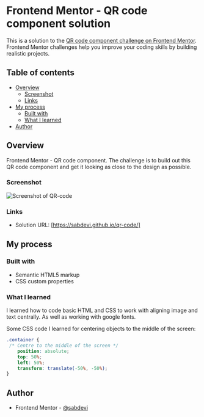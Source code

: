 # Frontend Mentor - QR code component solution

This is a solution to the [QR code component challenge on Frontend Mentor](https://www.frontendmentor.io/challenges/qr-code-component-iux_sIO_H). Frontend Mentor challenges help you improve your coding skills by building realistic projects. 

## Table of contents

- [Overview](#overview)
  - [Screenshot](#screenshot)
  - [Links](#links)
- [My process](#my-process)
  - [Built with](#built-with)
  - [What I learned](#what-i-learned)
- [Author](#author)

## Overview

Frontend Mentor - QR code component.  The challenge is to build out this QR code component and get it looking as close to the design as possible.

### Screenshot

![Screenshot of QR-code](https://github.com/sabdevi/qr-code/assets/12502789/8052772c-4185-403c-90bb-ddc6d78bcd0c)

### Links

- Solution URL: [https://sabdevi.github.io/qr-code/]

## My process

### Built with

- Semantic HTML5 markup
- CSS custom properties

### What I learned

I learned how to code basic HTML and CSS to work with aligning image and text centrally.  As well as working with google fonts.

Some CSS code I learned for centering objects to the middle of the screen:

```css
.container { 
 /* Centre to the middle of the screen */
    position: absolute;
    top: 50%;
    left: 50%;
    transform: translate(-50%, -50%);
}
```

## Author

- Frontend Mentor - [@sabdevi](https://www.frontendmentor.io/profile/sabdevi)